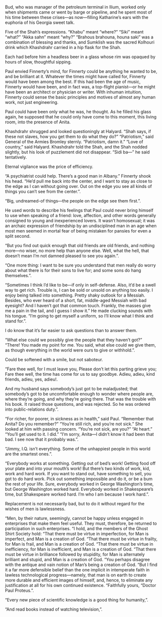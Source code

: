 

Bud, who was manager of the petroleum terminal in Ilium, worked only when shipments came or went by barge or pipeline, and he spent most of his time between these crises—as now—filling Katharine’s ears with the euphoria of his Georgia sweet talk.

Five of the Shah’s expressions. “Khabu” meant “where?” “Siki” meant “what?” “Akka sahn” meant “why?” “Brahous brahouna, houna saki” was a combination of blessing and thanks, and Sumklish was the sacred Kolhouri drink which Khashdrahr carried in a hip flask for the Shah.

Each had before him a headless beer in a glass whose rim was opaqued by hours of slow, thoughtful sipping.

Paul envied Finnerty’s mind, for Finnerty could be anything he wanted to be, and be brilliant at it. Whatever the times might have called for, Finnerty would have been among the best. If this had been the age of music, Finnerty would have been, and in fact was, a top-flight pianist—or he might have been an architect or physician or writer. With inhuman intuition, Finnerty could sense the basic principles and motives of almost any human work, not just engineering.

Paul could have been only what he was, he thought. As he filled his glass again, he supposed that he could only have come to this moment, this living room, into the presence of Anita.

Khashdrahr shrugged and looked questioningly at Halyard. “Shah says, if these not slaves, how you get them to do what they do?” “Patriotism,” said General of the Armies Bromley sternly. “Patriotism, damn it.” “Love of country,” said Halyard. Khashdrahr told the Shah, and the Shah nodded slightly, but his look of puzzlement did not disappear. “Sidi ba—” he said tentatively.

Eternal vigilance was the price of efficiency.

“A psychiatrist could help. There’s a good man in Albany.” Finnerty shook his head. “He’d pull me back into the center, and I want to stay as close to the edge as I can without going over. Out on the edge you see all kinds of things you can’t see from the center.”.

“Big, undreamed-of things—the people on the edge see them first.”.

He used words to describe his feelings that Paul could never bring himself to use when speaking of a friend: love, affection, and other words generally consigned to young and inexperienced lovers. It wasn’t homosexual; it was an archaic expression of friendship by an undisciplined man in an age when most men seemed in mortal fear of being mistaken for pansies for even a split second.

“But you find out quick enough that old friends are old friends, and nothing more—no wiser, no more help than anyone else. Well, what the hell, that doesn’t mean I’m not damned pleased to see you again.”.

“One more thing: I want to be sure you understand that men really do worry about what there is for their sons to live for; and some sons do hang themselves.”.

“Sometimes I think I’d like to be—if only in self-defense. Also, it’d be a swell way to get rich. Trouble is, I can be sold or unsold on anything too easily. I enjoy being talked into something. Pretty shaky outlook for a Messiah. Besides, who ever heard of a short, fat, middle-aged Messiah with bad eyesight? And I haven’t got that common touch. Frankly, the masses give me a pain in the tail, and I guess I show it.” He made clucking sounds with his tongue. “I’m going to get myself a uniform, so I’ll know what I think and stand for.”.

I do know that it’s far easier to ask questions than to answer them.

“What else could we possibly give the people that they haven’t got?” “There! You made my point for me. You said, what else could we give them, as though everything in the world were ours to give or withhold.”.

Could be softened with a smile, but not saboteur.

“Fare thee well, for I must leave you, Please don’t let this parting grieve you; Fare thee well, the time has come for us to say goodbye. Adieu, adieu, kind friends, adieu, yes, adieu!.

And my husband says somebody’s just got to be maladjusted; that somebody’s got to be uncomfortable enough to wonder where people are, where they’re going, and why they’re going there. That was the trouble with his book. It raised those questions, and was rejected. So he was ordered into public-relations duty.”.

“For richer, for poorer, in sickness as in health,” said Paul. “Remember that Anita? Do you remember?” “You’re still rich, and you’re not sick.” She looked at him with passing concern. “You’re not sick, are you?” “At heart.” “You’ll get used to it. I did.” “I’m sorry, Anita—I didn’t know it had been that bad. I see now that it probably was.”.

“Jimmy, I.Q. isn’t everything. Some of the unhappiest people in this world are the smartest ones.”.

“Everybody works at something. Getting out of bed’s work! Getting food off your plate and into your mouth’s work! But there’s two kinds of work, kid, work and hard work. If you want to stand out, have something to sell, you got to do hard work. Pick out something impossible and do it, or be a bum the rest of your life. Sure, everybody worked in George Washington’s time, but George Washington worked hard. Everybody worked in Shakespeare’s time, but Shakespeare worked hard. I’m who I am because I work hard.”.

Replacement is not necessarily bad, but to do it without regard for the wishes of men is lawlessness.

“Men, by their nature, seemingly, cannot be happy unless engaged in enterprises that make them feel useful. They must, therefore, be returned to participation in such enterprises. “I hold, and the members of the Ghost Shirt Society hold: “That there must be virtue in imperfection, for Man is imperfect, and Man is a creation of God. “That there must be virtue in frailty, for Man is frail, and Man is a creation of God. “That there must be virtue in inefficiency, for Man is inefficient, and Man is a creation of God. “That there must be virtue in brilliance followed by stupidity, for Man is alternately brilliant and stupid, and Man is a creation of God. “You perhaps disagree with the antique and vain notion of Man’s being a creation of God. “But I find it a far more defensible belief than the one implicit in intemperate faith in lawless technological progress—namely, that man is on earth to create more durable and efficient images of himself, and, hence, to eliminate any justification at all for his own continued existence. “Faithfully yours, “Doctor Paul Proteus.”.

“Every new piece of scientific knowledge is a good thing for humanity,”.

“And read books instead of watching television,”.


